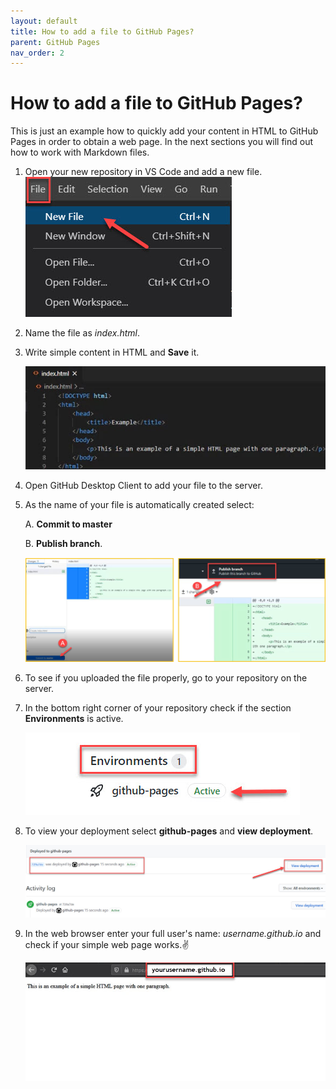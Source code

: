 ```yaml
---
layout: default
title: How to add a file to GitHub Pages?
parent: GitHub Pages
nav_order: 2
---
```



# How to add a file to GitHub Pages?
This is just an example how to quickly add your content in HTML to GitHub Pages in order to obtain a web page. In the next sections you will find out how to work with Markdown files.
1. Open your new repository in VS Code and add a new file.
   ![S3](../../assets/images/screen_3.jpg)
2. Name the file as *index.html*.
3. Write simple content in HTML and **Save** it.

   ![S4](../../assets/images/screen_4.jpg)

4. Open GitHub Desktop Client to add your file to the server.
5. As the name of your file is automatically created select:

    A. **Commit to master**

    B. **Publish branch**.

   ![S7](../../assets/images/screen_7.jpg)

6. To see if you uploaded the file properly, go to your repository on the server.
7. In the bottom right corner of your repository check if the section **Environments** is active.

   ![S8](../../assets/images/screen_8.jpg)

8. To view your deployment select **github-pages** and **view deployment**.

   ![S9](../../assets/images/screen_9.jpg)

9. In the web browser enter your full user's name: *username.github.io* and check if your simple web page works.✌️

   ![S10](../../assets/images/screen_10.jpg)






